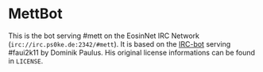 MettBot
=======

This is the bot serving #mett on the EosinNet IRC Network (`irc://irc.ps0ke.de:2342/#mett`).
It is based on the [IRC-bot](`https://bitbucket.org/dpaulus/go-faui2k11/`) serving #faui2k11 by Dominik Paulus. His original license informations can be found in `LICENSE`.
